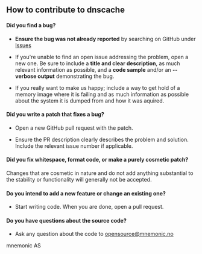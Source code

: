 ## How to contribute to dnscache

#### **Did you find a bug?**

* **Ensure the bug was not already reported** by searching on GitHub under [Issues](https://github.com/mnemonic-no/dnscache/issues)

* If you're unable to find an open issue addressing the problem, open a new one. Be sure to include a **title and clear description**, as much relevant information as possible, and a **code sample** and/or an **--verbose output** demonstrating the bug.

* If you really want to make us happy; include a way to get hold of a memory image where it is failing and as much information as possible about the system it is dumped from and how it was aquired.

#### **Did you write a patch that fixes a bug?**

* Open a new GitHub pull request with the patch.

* Ensure the PR description clearly describes the problem and solution. Include the relevant issue number if applicable.

#### **Did you fix whitespace, format code, or make a purely cosmetic patch?**

Changes that are cosmetic in nature and do not add anything substantial to the stability or functionality will generally not be accepted.

#### **Do you intend to add a new feature or change an existing one?**

* Start writing code. When you are done, open a pull request.

#### **Do you have questions about the source code?**

* Ask any question about the code to opensource@mnemonic.no

mnemonic AS
